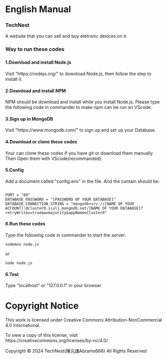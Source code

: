 <h1>English Manual</h1>
<h3>TechNest</h3>
<p>A website that you can sell and buy eletronic devices on it.</p>

<h3>Way to run these codes<h3>
<h4>1.Download and install Node.js</h4>
<p>Visit "https://nodejs.org/" to download Node.js, then follow the step to install it.</p>

<h4>2.Download and install NPM</h4>
<p>NPM should be download and install while you install Node.js. Please type the following code in commander to make npm can be run on VScode.</p>
<code></code>

<h4>3.Sign up in MongoDB</h4>
<p>Visit "https://www.mongodb.com/" to sign up and set up your Database.<p>

<h4>4.Download or clone these codes</h4>
<p>Your can clone these codes if you have git or download them manually. Then Open them with VScode(recommanded).<p>
<code></code>

<h4>5.Config</h4>
<p>Add a document called "config.env" in the file. And the contain should be:</p>
<code>
PORT = "80"
DATABASE_PASSWORD = "[PASSWORD OF YOUR DATABASE]"
DATABASE_CONNECTION_STRING = "mongodb+srv://[NAME OF YOUR ACCOUNT]:<db_password>@cluster0.siulj.mongodb.net/[NAME OF YOUR DATABASE]?retryWrites=true&w=majority&appName=Cluster0"
</code>

<h4>6.Run these codes</h4>
<p>Type the following code in commander to start the server.</p>
<code>nodemon node.js</code>
<p>or</p>
<code>node node.js</code>

<h4>6.Test</h4>
<p>Type "localhost" or "127.0.0.1" in your browser.</p>

<h1>Copyright Notice </h1>
<p>This work is licensed under Creative Commons Attribution-NonCommercial 4.0 International.</p>
<p>To view a copy of this license, visit https://creativecommons.org/licenses/by-nc/4.0/</p>
<p>Copyright © 2024 TechNest(陳元謙Abrams666) All Rights Reserved</p>
